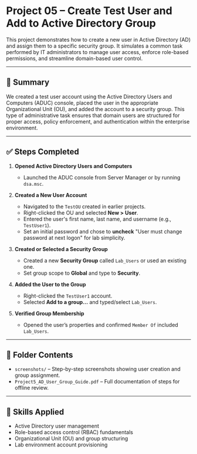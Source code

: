 # Project 05 – Create Test User and Add to Active Directory Group

This project demonstrates how to create a new user in Active Directory (AD) and assign them to a specific security group. It simulates a common task performed by IT administrators to manage user access, enforce role-based permissions, and streamline domain-based user control.

---

## 🧩 Summary

We created a test user account using the Active Directory Users and Computers (ADUC) console, placed the user in the appropriate Organizational Unit (OU), and added the account to a security group. This type of administrative task ensures that domain users are structured for proper access, policy enforcement, and authentication within the enterprise environment.

---

## ✅ Steps Completed

1. **Opened Active Directory Users and Computers**
   - Launched the ADUC console from Server Manager or by running `dsa.msc`.

2. **Created a New User Account**
   - Navigated to the `TestOU` created in earlier projects.
   - Right-clicked the OU and selected **New > User**.
   - Entered the user's first name, last name, and username (e.g., `TestUser1`).
   - Set an initial password and chose to **uncheck** "User must change password at next logon" for lab simplicity.

3. **Created or Selected a Security Group**
   - Created a new **Security Group** called `Lab_Users` or used an existing one.
   - Set group scope to **Global** and type to **Security**.

4. **Added the User to the Group**
   - Right-clicked the `TestUser1` account.
   - Selected **Add to a group…** and typed/select `Lab_Users`.

5. **Verified Group Membership**
   - Opened the user’s properties and confirmed `Member Of` included `Lab_Users`.

---

## 📁 Folder Contents

- `screenshots/` – Step-by-step screenshots showing user creation and group assignment.
- `Project5_AD_User_Group_Guide.pdf` – Full documentation of steps for offline review.

---

## 🔧 Skills Applied

- Active Directory user management  
- Role-based access control (RBAC) fundamentals  
- Organizational Unit (OU) and group structuring  
- Lab environment account provisioning  


